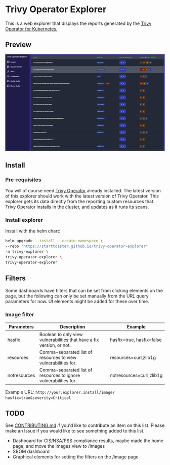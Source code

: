 # Trivy Operator Explorer

This is a web explorer that displays the reports generated by the [Trivy Operator for Kubernetes.](https://github.com/aquasecurity/trivy-operator)

## Preview

![Dashboard](content/preview.png)

## Install

### Pre-requisites

You will of course need [Trivy Operator](https://github.com/aquasecurity/trivy-operator) already installed. The latest version of this explorer should work with the latest version of Trivy Operator. This explorer gets its data directly from the reporting custom resources that Trivy Operator installs in the cluster, and updates as it runs its scans.

### Install explorer

Install with the helm chart:

```bash
helm upgrade --install --create-namespace \
--repo "https://starttoaster.github.io/trivy-operator-explorer" 
-n trivy-explorer \
trivy-operator-explorer \
trivy-operator-explorer
```

## Filters

Some dashboards have filters that can be set from clicking elements on the page, but the following can only be set manually from the URL query parameters for now. UI elements might be added for these over time. 

### Image filter

| Parameters   | Description                                                           | Example                   |
|--------------|-----------------------------------------------------------------------|---------------------------|
| hasfix       | Boolean to only view vulnerabilities that have a fix version, or not. | hasfix=true, hasfix=false |
| resources    | Comma-separated list of resources to view vulnerabilities for.        | resources=curl,zlib1g     |
| notresources | Comma-separated list of resources to ignore vulnerabilities for.      | notresources=curl,zlib1g  |

Example URL: `http://your.explorer.install/image?hasfix=true&severity=Critical`

## TODO

See [CONTRIBUTING.md](CONTRIBUTING.md) if you'd like to contribute an item on this list. Please make an Issue if you would like to see something added to this list.

- Dashboard for CIS/NSA/PSS compliance results, maybe made the home page, and move the images view to /images
- SBOM dashboard
- Graphical elements for setting the filters on the /image page
